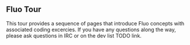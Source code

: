 Fluo Tour
---------

This tour provides a sequence of pages that introduce Fluo concepts with
associated coding excercies.  If you have any questions along the way, please
ask questions in IRC or on the dev list TODO link.   
